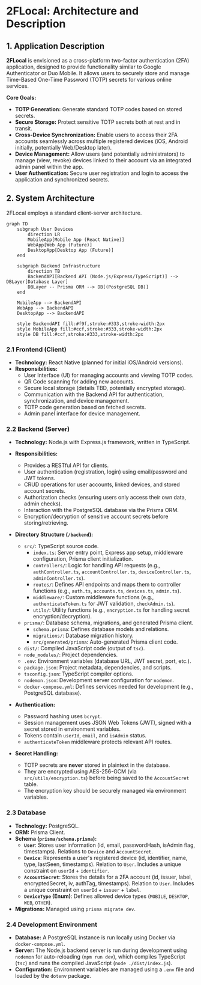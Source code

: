 # 2FLocal: Architecture and Description

## 1. Application Description

**2FLocal** is envisioned as a cross-platform two-factor authentication (2FA) application, designed to provide functionality similar to Google Authenticator or Duo Mobile. It allows users to securely store and manage Time-Based One-Time Password (TOTP) secrets for various online services.

**Core Goals:**

*   **TOTP Generation:** Generate standard TOTP codes based on stored secrets.
*   **Secure Storage:** Protect sensitive TOTP secrets both at rest and in transit.
*   **Cross-Device Synchronization:** Enable users to access their 2FA accounts seamlessly across multiple registered devices (iOS, Android initially, potentially Web/Desktop later).
*   **Device Management:** Allow users (and potentially administrators) to manage (view, revoke) devices linked to their account via an integrated admin panel within the app.
*   **User Authentication:** Secure user registration and login to access the application and synchronized secrets.

## 2. System Architecture

2FLocal employs a standard client-server architecture.

```mermaid
graph TD
    subgraph User Devices
        direction LR
        MobileApp[Mobile App (React Native)]
        WebApp[Web App (Future)]
        DesktopApp[Desktop App (Future)]
    end

    subgraph Backend Infrastructure
        direction TB
        BackendAPI[Backend API (Node.js/Express/TypeScript)] --> DBLayer[Database Layer]
        DBLayer -- Prisma ORM --> DB[(PostgreSQL DB)]
    end

    MobileApp --> BackendAPI
    WebApp --> BackendAPI
    DesktopApp --> BackendAPI

    style BackendAPI fill:#f9f,stroke:#333,stroke-width:2px
    style MobileApp fill:#ccf,stroke:#333,stroke-width:2px
    style DB fill:#ccf,stroke:#333,stroke-width:2px
```

### 2.1 Frontend (Client)

*   **Technology:** React Native (planned for initial iOS/Android versions).
*   **Responsibilities:**
    *   User Interface (UI) for managing accounts and viewing TOTP codes.
    *   QR Code scanning for adding new accounts.
    *   Secure local storage (details TBD, potentially encrypted storage).
    *   Communication with the Backend API for authentication, synchronization, and device management.
    *   TOTP code generation based on fetched secrets.
    *   Admin panel interface for device management.

### 2.2 Backend (Server)

*   **Technology:** Node.js with Express.js framework, written in TypeScript.
*   **Responsibilities:**
    *   Provides a RESTful API for clients.
    *   User authentication (registration, login) using email/password and JWT tokens.
    *   CRUD operations for user accounts, linked devices, and stored account secrets.
    *   Authorization checks (ensuring users only access their own data, admin checks).
    *   Interaction with the PostgreSQL database via the Prisma ORM.
    *   Encryption/decryption of sensitive account secrets before storing/retrieving.

*   **Directory Structure (`/backend`):**
    *   `src/`: TypeScript source code.
        *   `index.ts`: Server entry point, Express app setup, middleware configuration, Prisma client initialization.
        *   `controllers/`: Logic for handling API requests (e.g., `authController.ts`, `accountController.ts`, `deviceController.ts`, `adminController.ts`).
        *   `routes/`: Defines API endpoints and maps them to controller functions (e.g., `auth.ts`, `accounts.ts`, `devices.ts`, `admin.ts`).
        *   `middleware/`: Custom middleware functions (e.g., `authenticateToken.ts` for JWT validation, `checkAdmin.ts`).
        *   `utils/`: Utility functions (e.g., `encryption.ts` for handling secret encryption/decryption).
    *   `prisma/`: Database schema, migrations, and generated Prisma client.
        *   `schema.prisma`: Defines database models and relations.
        *   `migrations/`: Database migration history.
        *   `src/generated/prisma`: Auto-generated Prisma client code.
    *   `dist/`: Compiled JavaScript code (output of `tsc`).
    *   `node_modules/`: Project dependencies.
    *   `.env`: Environment variables (database URL, JWT secret, port, etc.).
    *   `package.json`: Project metadata, dependencies, and scripts.
    *   `tsconfig.json`: TypeScript compiler options.
    *   `nodemon.json`: Development server configuration for `nodemon`.
    *   `docker-compose.yml`: Defines services needed for development (e.g., PostgreSQL database).

*   **Authentication:**
    *   Password hashing uses `bcrypt`.
    *   Session management uses JSON Web Tokens (JWT), signed with a secret stored in environment variables.
    *   Tokens contain `userId`, `email`, and `isAdmin` status.
    *   `authenticateToken` middleware protects relevant API routes.

*   **Secret Handling:**
    *   TOTP secrets are **never** stored in plaintext in the database.
    *   They are encrypted using AES-256-GCM (via `src/utils/encryption.ts`) before being saved to the `AccountSecret` table.
    *   The encryption key should be securely managed via environment variables.

### 2.3 Database

*   **Technology:** PostgreSQL.
*   **ORM:** Prisma Client.
*   **Schema (`prisma/schema.prisma`):**
    *   **`User`**: Stores user information (id, email, passwordHash, isAdmin flag, timestamps). Relations to `Device` and `AccountSecret`.
    *   **`Device`**: Represents a user's registered device (id, identifier, name, type, lastSeen, timestamps). Relation to `User`. Includes a unique constraint on `userId` + `identifier`.
    *   **`AccountSecret`**: Stores the details for a 2FA account (id, issuer, label, encryptedSecret, iv, authTag, timestamps). Relation to `User`. Includes a unique constraint on `userId` + `issuer` + `label`.
    *   **`DeviceType` (Enum)**: Defines allowed device types (`MOBILE`, `DESKTOP`, `WEB`, `OTHER`).
*   **Migrations:** Managed using `prisma migrate dev`.

### 2.4 Development Environment

*   **Database:** A PostgreSQL instance is run locally using Docker via `docker-compose.yml`.
*   **Server:** The Node.js backend server is run during development using `nodemon` for auto-reloading (`npm run dev`), which compiles TypeScript (`tsc`) and runs the compiled JavaScript (`node ./dist/index.js`).
*   **Configuration:** Environment variables are managed using a `.env` file and loaded by the `dotenv` package.

